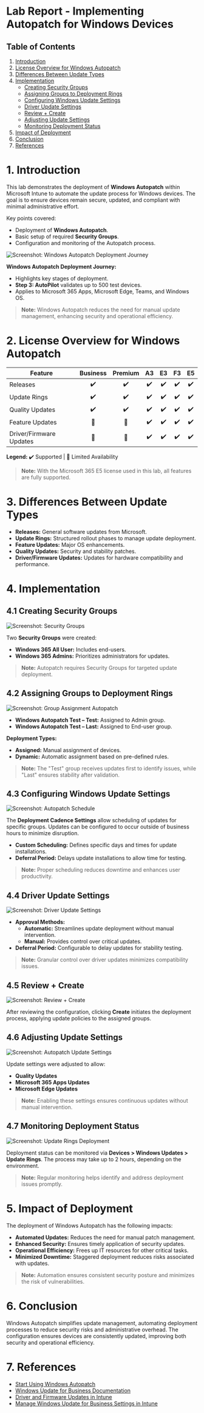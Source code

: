 
# Lab Report - Implementing Autopatch for Windows Devices

## Table of Contents
1. [Introduction](#1-introduction)
2. [License Overview for Windows Autopatch](#2-license-overview-for-windows-autopatch)
3. [Differences Between Update Types](#3-differences-between-update-types)
4. [Implementation](#4-implementation)
   - [Creating Security Groups](#41-creating-security-groups)
   - [Assigning Groups to Deployment Rings](#42-assigning-groups-to-deployment-rings)
   - [Configuring Windows Update Settings](#43-configuring-windows-update-settings)
   - [Driver Update Settings](#44-driver-update-settings)
   - [Review + Create](#45-review--create)
   - [Adjusting Update Settings](#46-adjusting-update-settings)
   - [Monitoring Deployment Status](#47-monitoring-deployment-status)
5. [Impact of Deployment](#5-impact-of-deployment)
6. [Conclusion](#6-conclusion)
7. [References](#7-references)

# 1. Introduction

This lab demonstrates the deployment of **Windows Autopatch** within Microsoft Intune to automate the update process for Windows devices. The goal is to ensure devices remain secure, updated, and compliant with minimal administrative effort.

Key points covered:

- Deployment of **Windows Autopatch**.
- Basic setup of required **Security Groups**.
- Configuration and monitoring of the Autopatch process.

![Screenshot: Windows Autopatch Deployment Journey](https://i.imgur.com/U9GBC8D.png)

**Windows Autopatch Deployment Journey:**
- Highlights key stages of deployment.
- **Step 3: AutoPilot** validates up to 500 test devices.
- Applies to Microsoft 365 Apps, Microsoft Edge, Teams, and Windows OS.

> **Note:** Windows Autopatch reduces the need for manual update management, enhancing security and operational efficiency.

# 2. License Overview for Windows Autopatch

| **Feature**                | Business | Premium | A3 | E3 | F3 | E5 |
|----------------------------|:--------:|:-------:|:--:|:--:|:--:|:--:|
| Releases                   | ✔️       | ✔️      | ✔️ | ✔️ | ✔️ | ✔️ |
| Update Rings               | ✔️       | ✔️      | ✔️ | ✔️ | ✔️ | ✔️ |
| Quality Updates            | ✔️       | ✔️      | ✔️ | ✔️ | ✔️ | ✔️ |
| Feature Updates            | 🔶       | 🔶      | ✔️ | ✔️ | ✔️ | ✔️ |
| Driver/Firmware Updates    | 🔶       | 🔶      | ✔️ | ✔️ | ✔️ | ✔️ |

**Legend:** ✔️ Supported | 🔶 Limited Availability

> **Note:** With the Microsoft 365 E5 license used in this lab, all features are fully supported.

# 3. Differences Between Update Types

- **Releases:** General software updates from Microsoft.
- **Update Rings:** Structured rollout phases to manage update deployment.
- **Feature Updates:** Major OS enhancements.
- **Quality Updates:** Security and stability patches.
- **Driver/Firmware Updates:** Updates for hardware compatibility and performance.

# 4. Implementation

## 4.1 Creating Security Groups

![Screenshot: Security Groups](https://i.imgur.com/jVAixUj.png)

Two **Security Groups** were created:

- **Windows 365 All User:** Includes end-users.
- **Windows 365 Admins:** Prioritizes administrators for updates.

> **Note:** Autopatch requires Security Groups for targeted update deployment.

## 4.2 Assigning Groups to Deployment Rings

![Screenshot: Group Assignment Autopatch](https://i.imgur.com/z9luuh2.png)

- **Windows Autopatch Test – Test:** Assigned to Admin group.
- **Windows Autopatch Test – Last:** Assigned to End-user group.

**Deployment Types:**
- **Assigned:** Manual assignment of devices.
- **Dynamic:** Automatic assignment based on pre-defined rules.

> **Note:** The "Test" group receives updates first to identify issues, while "Last" ensures stability after validation.

## 4.3 Configuring Windows Update Settings

![Screenshot: Autopatch Schedule](https://i.imgur.com/qOdP2yG.png)

The **Deployment Cadence Settings** allow scheduling of updates for specific groups. Updates can be configured to occur outside of business hours to minimize disruption.

- **Custom Scheduling:** Defines specific days and times for update installations.
- **Deferral Period:** Delays update installations to allow time for testing.

> **Note:** Proper scheduling reduces downtime and enhances user productivity.

## 4.4 Driver Update Settings

![Screenshot: Driver Update Settings](https://i.imgur.com/SBBNH4J.png)

- **Approval Methods:**
  - **Automatic:** Streamlines update deployment without manual intervention.
  - **Manual:** Provides control over critical updates.
- **Deferral Period:** Configurable to delay updates for stability testing.

> **Note:** Granular control over driver updates minimizes compatibility issues.

## 4.5 Review + Create

![Screenshot: Review + Create](https://imgur.com/VuHnck0.png)

After reviewing the configuration, clicking **Create** initiates the deployment process, applying update policies to the assigned groups.

## 4.6 Adjusting Update Settings

![Screenshot: Autopatch Update Settings](https://imgur.com/bTv1NJa.png)

Update settings were adjusted to allow:

- **Quality Updates**
- **Microsoft 365 Apps Updates**
- **Microsoft Edge Updates**

> **Note:** Enabling these settings ensures continuous updates without manual intervention.

## 4.7 Monitoring Deployment Status

![Screenshot: Update Rings Deployment](https://imgur.com/ZA31ztm.png)

Deployment status can be monitored via **Devices > Windows Updates > Update Rings**. The process may take up to 2 hours, depending on the environment.

> **Note:** Regular monitoring helps identify and address deployment issues promptly.

# 5. Impact of Deployment

The deployment of Windows Autopatch has the following impacts:

- **Automated Updates:** Reduces the need for manual patch management.
- **Enhanced Security:** Ensures timely application of security updates.
- **Operational Efficiency:** Frees up IT resources for other critical tasks.
- **Minimized Downtime:** Staggered deployment reduces risks associated with updates.

> **Note:** Automation ensures consistent security posture and minimizes the risk of vulnerabilities.

# 6. Conclusion

Windows Autopatch simplifies update management, automating deployment processes to reduce security risks and administrative overhead. The configuration ensures devices are consistently updated, improving both security and operational efficiency.

# 7. References

- [Start Using Windows Autopatch](https://learn.microsoft.com/en-us/windows/deployment/windows-autopatch/prepare/windows-autopatch-feature-activation?source=recommendations)
- [Windows Update for Business Documentation](https://learn.microsoft.com/en-us/windows/deployment/update/windows-update-for-business)
- [Driver and Firmware Updates in Intune](https://learn.microsoft.com/en-us/mem/intune/protect/windows-driver-update-management)
- [Manage Windows Update for Business Settings in Intune](https://learn.microsoft.com/en-us/mem/intune/protect/windows-update-for-business-settings)
